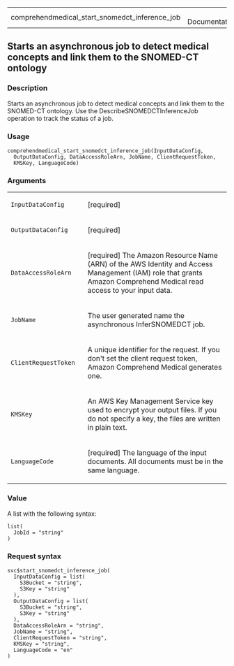 <table style="width: 100%;">
<tbody>
<tr class="odd">
<td>comprehendmedical_start_snomedct_inference_job</td>
<td style="text-align: right;">R Documentation</td>
</tr>
</tbody>
</table>

## Starts an asynchronous job to detect medical concepts and link them to the SNOMED-CT ontology

### Description

Starts an asynchronous job to detect medical concepts and link them to
the SNOMED-CT ontology. Use the DescribeSNOMEDCTInferenceJob operation
to track the status of a job.

### Usage

    comprehendmedical_start_snomedct_inference_job(InputDataConfig,
      OutputDataConfig, DataAccessRoleArn, JobName, ClientRequestToken,
      KMSKey, LanguageCode)

### Arguments

<table>
<colgroup>
<col style="width: 35%" />
<col style="width: 65%" />
</colgroup>
<tbody>
<tr class="odd">
<td><code
id="comprehendmedical_start_snomedct_inference_job_:_InputDataConfig">InputDataConfig</code></td>
<td><p>[required]</p></td>
</tr>
<tr class="even">
<td><code
id="comprehendmedical_start_snomedct_inference_job_:_OutputDataConfig">OutputDataConfig</code></td>
<td><p>[required]</p></td>
</tr>
<tr class="odd">
<td><code
id="comprehendmedical_start_snomedct_inference_job_:_DataAccessRoleArn">DataAccessRoleArn</code></td>
<td><p>[required] The Amazon Resource Name (ARN) of the AWS Identity and
Access Management (IAM) role that grants Amazon Comprehend Medical read
access to your input data.</p></td>
</tr>
<tr class="even">
<td><code
id="comprehendmedical_start_snomedct_inference_job_:_JobName">JobName</code></td>
<td><p>The user generated name the asynchronous InferSNOMEDCT
job.</p></td>
</tr>
<tr class="odd">
<td><code
id="comprehendmedical_start_snomedct_inference_job_:_ClientRequestToken">ClientRequestToken</code></td>
<td><p>A unique identifier for the request. If you don't set the client
request token, Amazon Comprehend Medical generates one.</p></td>
</tr>
<tr class="even">
<td><code
id="comprehendmedical_start_snomedct_inference_job_:_KMSKey">KMSKey</code></td>
<td><p>An AWS Key Management Service key used to encrypt your output
files. If you do not specify a key, the files are written in plain
text.</p></td>
</tr>
<tr class="odd">
<td><code
id="comprehendmedical_start_snomedct_inference_job_:_LanguageCode">LanguageCode</code></td>
<td><p>[required] The language of the input documents. All documents
must be in the same language.</p></td>
</tr>
</tbody>
</table>

### Value

A list with the following syntax:

    list(
      JobId = "string"
    )

### Request syntax

    svc$start_snomedct_inference_job(
      InputDataConfig = list(
        S3Bucket = "string",
        S3Key = "string"
      ),
      OutputDataConfig = list(
        S3Bucket = "string",
        S3Key = "string"
      ),
      DataAccessRoleArn = "string",
      JobName = "string",
      ClientRequestToken = "string",
      KMSKey = "string",
      LanguageCode = "en"
    )
